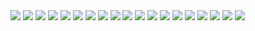 <img src="https://i.ibb.co/xGqT8Nq/jujutsu-kaisen-194-1.jpg">
<img src="https://i.ibb.co/cLZ2XZ1/jujutsu-kaisen-194-2.jpg">
<img src="https://i.ibb.co/G7mVtQV/jujutsu-kaisen-194-3.jpg">
<img src="https://i.ibb.co/wszXXqh/jujutsu-kaisen-194-4.jpg">
<img src="https://i.ibb.co/BcnD8xf/jujutsu-kaisen-194-5.jpg">
<img src="https://i.ibb.co/g4tRZGH/jujutsu-kaisen-194-6.jpg">
<img src="https://i.ibb.co/C82qNqQ/jujutsu-kaisen-194-7.jpg">
<img src="https://i.ibb.co/phS5dhz/jujutsu-kaisen-194-8.jpg">
<img src="https://i.ibb.co/4TZ3Hmd/jujutsu-kaisen-194-9.jpg">
<img src="https://i.ibb.co/vxGc12c/jujutsu-kaisen-194-10.jpg">
<img src="https://i.ibb.co/NSmydv3/jujutsu-kaisen-194-11.jpg">
<img src="https://i.ibb.co/8s0WcMY/jujutsu-kaisen-194-12.jpg">
<img src="https://i.ibb.co/BtH0q6Y/jujutsu-kaisen-194-13.jpg">
<img src="https://i.ibb.co/rFTvXPg/jujutsu-kaisen-194-14.jpg">
<img src="https://i.ibb.co/THfKqxC/jujutsu-kaisen-194-15.jpg">
<img src="https://i.ibb.co/6tzJVwN/jujutsu-kaisen-194-16.jpg">
<img src="https://i.ibb.co/HxL5yhp/jujutsu-kaisen-194-17.jpg">
<img src="https://i.ibb.co/QnJcM0W/jujutsu-kaisen-194-18.jpg">
<img src="https://i.ibb.co/vJydTMd/jujutsu-kaisen-194-19.jpg">
